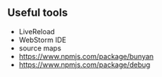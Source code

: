 ## Useful tools

* LiveReload
* WebStorm IDE
* source maps
* https://www.npmjs.com/package/bunyan
* https://www.npmjs.com/package/debug
